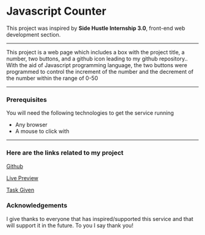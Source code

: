 # Javascript Counter

This project was inspired by **Side Hustle Internship 3.0**, front-end web development section. 

---

This project is a web page which includes a box with the project title, a number, two buttons, and a github icon leading to my github repository.. With the aid of Javascript programming language, the two buttons were programmed to control the increment of the number and the decrement of the number within the range of 0-50

---

### Prerequisites
You will need the following technologies to get the service running
- Any browser
- A mouse to click with

---

### Here are the links related to my project
[Github]("https://github.com/Babatunde-Ben/javascript-counter.git")

[Live Preview]("https://counterjavascript.netlify.app/")

[Task Given]("https://jsbeginners.com/wp-content/uploads/2019/05/counter-javascript-project.png")

### Acknowledgements
 I give thanks to everyone that has inspired/supported this service and that will support it in the future. To you I say thank you!
